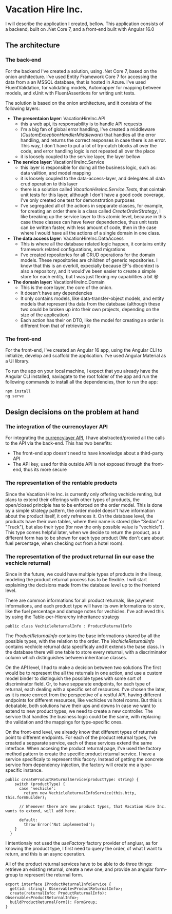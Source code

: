 # Vacation Hire Inc.
I will describe the application I created, bellow.
This application consists of a backend, built on .Net Core 7, and a front-end built with Angular 16.0

## The architecture
### The back-end
For the backend I've created a solution, using .Net Core 7, based on the onion architecture. I've used Entity Framework Core 7 for accessing the data from a an MSSQL database, that is hosted in Azure. I've used FluentValidation, for validating models, Automapper for mapping between models, and xUnit with FluentAssertions for writing unit tests.

The solution is based on the onion architecture, and it consists of the following layers:

- **The presentaion layer**: VacationHireInc.API
    - this a web api, its responsability is to handle API requests
    - I'm a big fan of global error handling, I've created a middleware (_CustomExceptionHandlerMiddleware_) that handles all the error handling, and returns the correct responses in case there is an error. This way, I don't have to put a lot of try-catch blocks all over the code, and error handling logic is not repeated all over the place
    - it is loosely coupled to the service layer, the layer bellow
- **The service layer**: VacationHireInc.Service
    - this layer is responsible for doing all the business logic, such as: data valition, and model mapping
    - it is loosely coupled to the data-access-layer, and delegates all data crud operation to this layer
    - there is a solution called _VacationHireInc.Service.Tests_, that cointain unit tests for this layer, although I don't have a good code coverage, I've only created one test for demonstration purposes
    - I've segregated all of the actions in sepparate classes, for example, for creating an order there is a class called _CreateOrderStrategy_, I like breaking up the service layer to this atomic level, because in this case these classes can have fewer dependencies, thus unit tests can be written faster, with less amount of code, then in the case where I would have all the actions of a single domain in one class.
- **The data access layer**: VacationHireInc.DataAccess
    - This is where all the database related logic happen, it contains entity framework related configurations, and migrations
    - I've created repositories for all CRUD operations for the domain models. These repositories are children of generic repositories. I know that this is an overkill, expecially because EF's dbcontext is also a repository, and it would've been easier to create a simple store for each entity, but I was just flexing my capabilities a bit 😎
- **The domain layer:** VacationHireInc.Domain
    - This is the core layer, the core of the onion.
    - It doesn't have any dependencies
    - It only contains models, like data-transfer-object models, and entity models that represent tha data from the datebase (although these two could be broken up into their own projects, depending on the size of the application)
    - Each action has their on DTO, like the model for creating an order is different from that of retrieving it

### The front-end
For the front-end, I've created an Angular 16 app, using the Angular CLI to initialize, develop and scaffold the application. I've used Angular Material as a UI library.

To run the app on your local machine, I expect that you already have the Angular CLI installed, naviagate to the root folder of the app and run the following commands to install all the dependencies, then to run the app: 
```sh
npm install
ng serve
```

## Design decisions on the problem at hand

### The integration of the currencylayer API
For integrating the [currencylayer API](http://currencylayer.com), I have abstracted/proxied all the calls to the API via the back-end. This has two benefits:
- The front-end app doesn't need to have knowledge about a third-party API
- The API key, used for this outside API is not exposed through the front-end, thus its more secure

### The representation of the rentable products
Since the Vacation Hire Inc. is currently only offering vechicle renting, but plans to extend their offerings with other types of products, the open/closed principle has to be enforced on the order model. This is done by a simple strategy pattern, the order model doesn't have information about the product itself, it only refrences it. On the database level, the products have their own tables, where their name is stored (like "Sedan" or "Truck"), but also their type (for now the only possible value is "vechicle"). This type comes helpful later, when we decide to return the product, as a different form has to be shown for each type product (We don't care about fuel percentage, when checking out from a hotel room).

### The representation of the product returnal (in our case the vechicle returnal)
Since in the future, we could have multiple types of products in the lineup, modeling the product returnal process has to be flexible. I will start explaining the decisions made from the database level up to the frontend level.

There are common informations for all product returnals, like payment informations, and each product type will have its own informations to store, like the fuel percentage and damage notes for vechicles. I've achieved this by using the Table-per-Hierarchy inheritance strategy
```
public class VechicleReturnalInfo : ProductReturnalInfo
```
The _ProductReturnalInfo_ contains the base informations shared by all the possible types, with the relation to the order. The _VechicleReturnalInfo_ contains vechicle returnal data specificaly and it extends the base class. In the database there will one table to store every returnal, with a discriminator column which distinguishes between inheritance classes.

On the API level, I had to make a decision between two solutions
The first would be to represent the all the returnals in one action, and use a custom model binder to distinguish the possible types with some sort of discriminator field. Or, to have sepparate endpoints, for each type of returnal, each dealing with a specific set of resources. 
I've chosen the later, as it is more correct from the perspective of a restful API, having different endpoints for different resources, like vechicles vs hotel rooms. But this is debatable, both solutions have their ups and downs
In case we want to extend to new product types, we need to create a new controller. The service that handles the business logic could be the same, with replacing the validation and the mappings for type-specific ones.

On the front-end level, we already know that different types of returnals point to different endpoints. For each of the product returnal types, I've created a sepparate service, each of these services extend the same interface. When accesing the product returnal page, I've used the factory method pattern to create the specific product returnal service. I have a service specificaly to represent this facory. Instead of getting the concrete service from dependency injection, the factory will create me a type-specific instance.
```
public createProductReturnalService(productType: string) {
    switch (productType) {
      case 'vechicle':
        return new VechicleReturnalInfoService(this.http, this.formBuilder);
      
      // Whenever there are new product types, that Vacation Hire Inc. wants to extend, will add here.
      
      default:
        throw Error('Not implemented');
    }
  }
```
I intentionaly not used the _useFactory_ factory provider of angluar, as for knowing the product type, I first need to query the order, of what I want to return, and this is an async operation.

All of the product returnal services have to be able to do three things: retrieve an existing returnal, create a new one, and provide an angular form-group to represent the returnal form.
```
export interface IProductReturnalInfoService {
  get(id: string): Observable<ProductReturnalInfo>;
  create(returnalInfo: ProductReturnalInfo): Observable<ProductReturnalInfo>;
  buildProductReturnalForm(): FormGroup;
}
```
